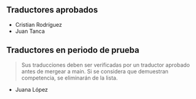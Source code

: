 ## Traductores aprobados

- Cristian Rodríguez
- Juan Tanca

## Traductores en periodo de prueba

> Sus traducciones deben ser verificadas por un traductor aprobado antes de
> mergear a main. Si se considera que demuestran competencia, se eliminarán
> de la lista.

- Juana López
